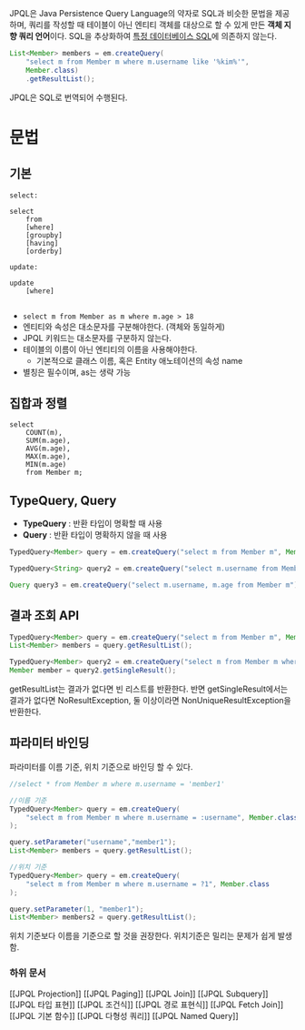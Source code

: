 JPQL은 Java Persistence Query Language의 약자로 SQL과 비슷한 문법을 제공하며, 쿼리를 작성할 때 테이블이 아닌 엔티티 객체를 대상으로 할 수 있게 만든 **객체 지향 쿼리 언어**이다. SQL을 추상화하여 [특정 데이터베이스 SQL](Database%20Dialect)에 의존하지 않는다.
 
```java
List<Member> members = em.createQuery(
	"select m from Member m where m.username like '%kim%'", 
	Member.class)
	.getResultList();
```
JPQL은 SQL로 번역되어 수행된다. 

# 문법
## 기본

```
select:

select
	from
	[where]
	[groupby]
	[having]
	[orderby]

update:

update
	[where]


```

* `select m from Member as m where m.age > 18`
* 엔티티와 속성은 대소문자를 구분해야한다. (객체와 동일하게)
* JPQL 키워드는 대소문자를 구분하지 않는다.
* 테이블의 이름이 아닌 엔티티의 이름을 사용해야한다.
	* 기본적으로 클래스 이름, 혹은 Entity 애노테이션의 속성 name
* 별칭은 필수이며, as는 생략 가능

## 집합과 정렬
```
select
	COUNT(m),
	SUM(m.age),
	AVG(m.age),
	MAX(m.age),
	MIN(m.age)
	from Member m;
```

## TypeQuery, Query
* **TypeQuery** : 반환 타입이 명확할 때 사용
* **Query** : 반환 타입이 명확하지 않을 때 사용
```java
TypedQuery<Member> query = em.createQuery("select m from Member m", Member.class);

TypedQuery<String> query2 = em.createQuery("select m.username from Member m", String.class)

Query query3 = em.createQuery("select m.username, m.age from Member m");
```

## 결과 조회 API
```java
TypedQuery<Member> query = em.createQuery("select m from Member m", Member.class);
List<Member> members = query.getResultList();

TypedQuery<Member> query2 = em.createQuery("select m from Member m where m.id = 1");
Member member = query2.getSingleResult();
```

getResultList는 결과가 없다면 빈 리스트를 반환한다. 반면 getSingleResult에서는 결과가 없다면 NoResultException, 둘 이상이라면 NonUniqueResultException을 반환한다.

## 파라미터 바인딩
파라미터를 이름 기준, 위치 기준으로 바인딩 할 수 있다.
```java
//select * from Member m where m.username = 'member1' 

//이름 기준
TypedQuery<Member> query = em.createQuery(
	"select m from Member m where m.username = :username", Member.class
);

query.setParameter("username","member1");
List<Member> members = query.getResultList();

//위치 기준
TypedQuery<Member> query = em.createQuery(
	"select m from Member m where m.username = ?1", Member.class
);

query.setParameter(1, "member1");
List<Member> members2 = query.getResultList();
```
위치 기준보다 이름을 기준으로 할 것을 권장한다. 위치기준은 밀리는 문제가 쉽게 발생함.

### 하위 문서
[[JPQL Projection]]
[[JPQL Paging]]
[[JPQL Join]]
[[JPQL Subquery]]
[[JPQL 타입 표현]]
[[JPQL 조건식]]
[[JPQL 경로 표현식]]
[[JPQL Fetch Join]]
[[JPQL 기본 함수]]
[[JPQL 다형성 쿼리]]
[[JPQL Named Query]]